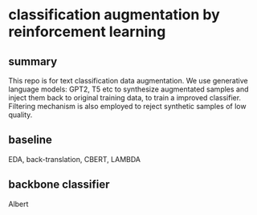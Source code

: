 # classification augmentation by reinforcement learning



## summary

This repo is for text classification data augmentation. We use generative language models: GPT2, T5 etc to synthesize augmentated samples and inject them back to original training data, to train a improved classifier.
Filtering mechanism is also employed to reject synthetic samples of low quality.


## baseline

EDA, back-translation, CBERT, LAMBDA

## backbone classifier

Albert 















